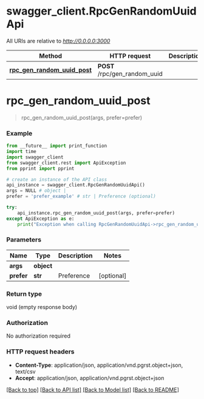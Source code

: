 # swagger_client.RpcGenRandomUuidApi

All URIs are relative to *http://0.0.0.0:3000*

Method | HTTP request | Description
------------- | ------------- | -------------
[**rpc_gen_random_uuid_post**](RpcGenRandomUuidApi.md#rpc_gen_random_uuid_post) | **POST** /rpc/gen_random_uuid | 


# **rpc_gen_random_uuid_post**
> rpc_gen_random_uuid_post(args, prefer=prefer)



### Example
```python
from __future__ import print_function
import time
import swagger_client
from swagger_client.rest import ApiException
from pprint import pprint

# create an instance of the API class
api_instance = swagger_client.RpcGenRandomUuidApi()
args = NULL # object | 
prefer = 'prefer_example' # str | Preference (optional)

try:
    api_instance.rpc_gen_random_uuid_post(args, prefer=prefer)
except ApiException as e:
    print("Exception when calling RpcGenRandomUuidApi->rpc_gen_random_uuid_post: %s\n" % e)
```

### Parameters

Name | Type | Description  | Notes
------------- | ------------- | ------------- | -------------
 **args** | **object**|  | 
 **prefer** | **str**| Preference | [optional] 

### Return type

void (empty response body)

### Authorization

No authorization required

### HTTP request headers

 - **Content-Type**: application/json, application/vnd.pgrst.object+json, text/csv
 - **Accept**: application/json, application/vnd.pgrst.object+json

[[Back to top]](#) [[Back to API list]](../README.md#documentation-for-api-endpoints) [[Back to Model list]](../README.md#documentation-for-models) [[Back to README]](../README.md)

